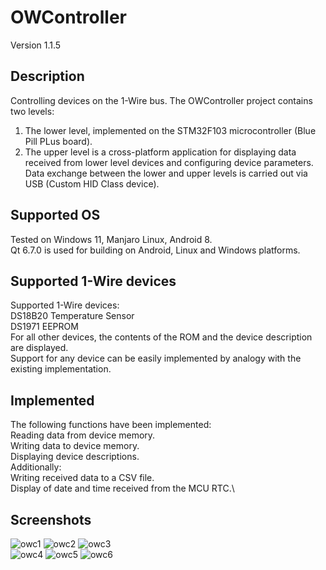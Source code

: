 # OWController
Version 1.1.5
## Description
Controlling devices on the 1-Wire bus.
The OWController project contains two levels:
1. The lower level, implemented on the STM32F103 microcontroller (Blue Pill PLus board).
2. The upper level is a cross-platform application for displaying data received from lower level devices and configuring device parameters.
Data exchange between the lower and upper levels is carried out via USB (Custom HID Class device).
## Supported OS
Tested on Windows 11, Manjaro Linux, Android 8. \
Qt 6.7.0 is used for building on Android, Linux and Windows platforms.
## Supported 1-Wire devices
Supported 1-Wire devices:\
DS18B20 Temperature Sensor\
DS1971 EEPROM\
For all other devices, the contents of the ROM and the device description are displayed.\
Support for any device can be easily implemented by analogy with the existing implementation.
## Implemented
The following functions have been implemented:\
Reading data from device memory.\
Writing data to device memory.\
Displaying device descriptions.\
Additionally:\
Writing received data to a CSV file.\
Display of date and time received from the MCU RTC.\
## Screenshots
![owc1](https://github.com/user-attachments/assets/7b0ef613-4716-425b-94c8-46ddfcd8e4f9)
![owc2](https://github.com/user-attachments/assets/98e5885f-ff8c-4bb0-a4ff-342a8048ce20)
![owc3](https://github.com/user-attachments/assets/1f720000-0358-47d8-9d02-3c89e4b8e086)\
![owc4](https://github.com/user-attachments/assets/07885023-af41-4f09-abb8-4e9bc3bb78fa)
![owc5](https://github.com/user-attachments/assets/e3fbb657-46d5-4291-8313-61d67e802ae6)
![owc6](https://github.com/user-attachments/assets/d9a73703-e36a-4939-be15-715d8f3e486f)
